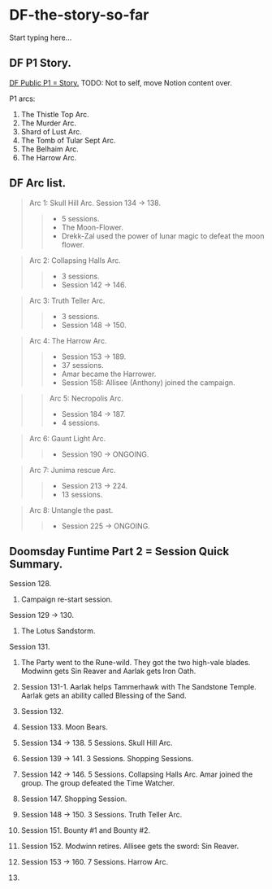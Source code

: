 # DF-the-story-so-far

Start typing here...

## DF P1 Story.
[DF Public P1 = Story.](https://www.notion.so/DF-Public-P1-Story-88d3805b1fbe4b9a8a2490e2e67b69d4?pvs=21)
TODO: Not to self, move Notion content over.

P1 arcs:
1. The Thistle Top Arc.
2. The Murder Arc.
3. Shard of Lust Arc.
4. The Tomb of Tular Sept Arc.
5. The Belhaim Arc.
6. The Harrow Arc.

## DF Arc list.
> Arc 1: Skull Hill Arc. Session 134 -> 138.
>> - 5 sessions.
>> - The Moon-Flower.
>> - Drekk-Zal used the power of lunar magic to defeat the moon flower.

> Arc 2: Collapsing Halls Arc.
>> - 3 sessions.
>> - Session 142 → 146.

> Arc 3: Truth Teller Arc.
>> - 3 sessions.
>> - Session 148 → 150.

> Arc 4: The Harrow Arc.
>> - Session 153 → 189.
>> - 37 sessions.
>> - Amar became the Harrower.
>> - Session 158: Allisee (Anthony) joined the campaign.

>> Arc 5: Necropolis Arc.
>> - Session 184 → 187. 
>> - 4 sessions.

> Arc 6: Gaunt Light Arc. 
>> - Session 190 -> ONGOING.

> Arc 7: Junima rescue Arc. 
>> - Session 213 -> 224. 
>> - 13 sessions.

> Arc 8: Untangle the past.
>> - Session 225 -> ONGOING.

## Doomsday Funtime Part 2 = Session Quick Summary.

Session 128.
1. Campaign re-start session.

Session 129 → 130.
1. The Lotus Sandstorm.

Session 131.
1. The Party went to the Rune-wild. They got the two high-vale blades. Modwinn gets Sin Reaver and Aarlak gets Iron Oath.

2. Session 131-1. Aarlak helps Tammerhawk with The Sandstone Temple. Aarlak gets an ability called Blessing of the Sand.
3. Session 132.
4. Session 133. Moon Bears.
5. Session 134 → 138. 5 Sessions. Skull Hill Arc.
6. Session 139 → 141. 3 Sessions. Shopping Sessions.
7. Session 142 → 146. 5 Sessions. Collapsing Halls Arc. Amar joined the group. The group defeated the Time Watcher.
8. Session 147. Shopping Session.
9. Session 148 → 150. 3 Sessions. Truth Teller Arc.
10. Session 151. Bounty #1 and Bounty #2.
11. Session 152. Modwinn retires. Allisee gets the sword: Sin Reaver.
12. Session 153 → 160. 7 Sessions. Harrow Arc.
13. 
